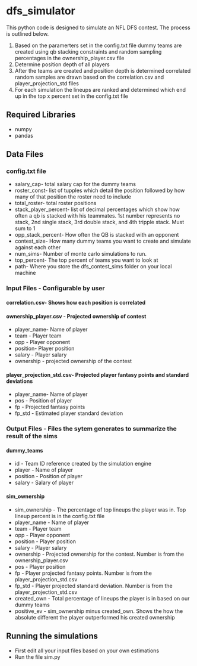 # dfs_simulator
This python code is designed to simulate an NFL DFS contest. The process is outlined below.

1. Based on the paramerters set in the config.txt file dummy teams are created using qb stacking constraints and random sampling percentages in the ownership_player.csv file
2. Determine position depth of all players
3. After the teams are created and position depth is determined correlated random samples are drawn based on the correlation.csv and player_projection_std files
4. For each simulation the lineups are ranked and determined which end up in the top x percent set in the config.txt file

## Required Libraries
* numpy
* pandas

## Data Files
### config.txt file
- salary_cap- total salary cap for the dummy teams
- roster_const- list of tupples which detail the position followed by how many of that position the roster need to include
- total_roster- total roster positions
- stack_player_percent- list of decimal percentages which show how often a qb is stacked with his teammates. 1st number represents no stack, 2nd single stack, 3rd double stack, and 4th tripple stack. Must sum to 1 
- opp_stack_percent- How often the QB is stacked with an opponent
- contest_size- How many dummy teams you want to create and simulate against each other
- num_sims- Number of monte carlo simulations to run.
- top_percent- The top percent of teams you want to look at
- path- Where you store the dfs_contest_sims folder on your local machine 

### Input Files - Configurable by user
#### correlation.csv- Shows how each position is correlated
#### ownership_player.csv - Projected ownership of contest
- player_name- Name of player
- team - Player team
- opp - Player opponent
- position- Player position
- salary - Player salary
- ownership - projected ownership of the contest
#### player_projection_std.csv- Projected player fantasy points and standard deviations
- player_name- Name of player
- pos - Position of player
- fp - Projected fantasy points
- fp_std - Estimated player standard deviation

### Output Files - Files the sytem generates to summarize the result of the sims
#### dummy_teams
- id - Team ID reference created by the simulation engine
- player - Name of player
- position - Position of player
- salary - Salary of player

#### sim_ownership
- sim_ownership - The percentage of top lineups the player was in. Top lineup percent is in the config.txt file
- player_name - Name of player
- team - Player  team
- opp - Player opponent
- position - Player position
- salary - Player salary
- ownership - Projected ownership for the contest. Number is from the ownership_player.csv
- pos - Player position
- fp - Player projected fantasy points. Number is from the player_projection_std.csv
- fp_std - Player projected standard deviation. Number is from the player_projection_std.csv
- created_own - Total percentage of lineups the player is in based on our dummy teams
- positive_ev - sim_ownership minus created_own. Shows the how the absolute different the player outperformed his created ownership

## Running the simulations
- First edit all your input files based on your own estimations
- Run the file sim.py

